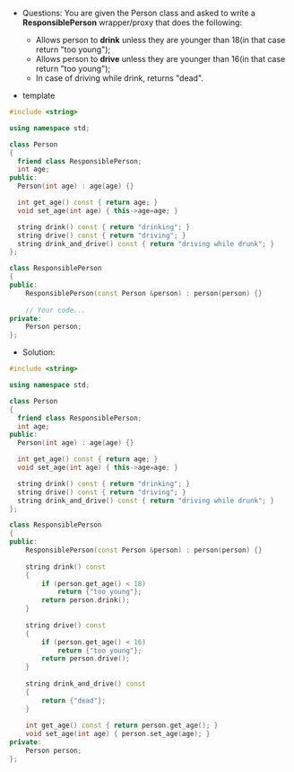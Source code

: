 
- Questions: You are given the Person class and asked to write a **ResponsiblePerson** wrapper/proxy that does the following:
  - Allows person to **drink** unless they are younger than 18(in that case return "too young");  
  - Allows person to **drive** unless they are younger than 16(in that case return "too young");  
  - In case of driving while drink, returns "dead".

- template
```C++
#include <string>

using namespace std;

class Person
{
  friend class ResponsiblePerson;
  int age;
public:
  Person(int age) : age(age) {}

  int get_age() const { return age; }
  void set_age(int age) { this->age=age; }

  string drink() const { return "drinking"; }
  string drive() const { return "driving"; }
  string drink_and_drive() const { return "driving while drunk"; }
};

class ResponsiblePerson
{
public:
    ResponsiblePerson(const Person &person) : person(person) {}
    
    // Your code...
private:
    Person person;
};
```

- Solution:
```C++
#include <string>

using namespace std;

class Person
{
  friend class ResponsiblePerson;
  int age;
public:
  Person(int age) : age(age) {}

  int get_age() const { return age; }
  void set_age(int age) { this->age=age; }

  string drink() const { return "drinking"; }
  string drive() const { return "driving"; }
  string drink_and_drive() const { return "driving while drunk"; }
};

class ResponsiblePerson
{
public:
    ResponsiblePerson(const Person &person) : person(person) {}
    
    string drink() const 
    { 
        if (person.get_age() < 18)
            return {"too young"};
        return person.drink(); 
    }
    
    string drive() const 
    { 
        if (person.get_age() < 16)
            return {"too young"};
        return person.drive(); 
    }
    
    string drink_and_drive() const 
    { 
        return {"dead"};
    }
    
    int get_age() const { return person.get_age(); }
    void set_age(int age) { person.set_age(age); }
private:
    Person person;
};
```
